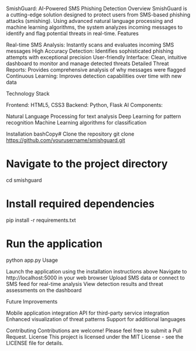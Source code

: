 SmishGuard: AI-Powered SMS Phishing Detection
Overview
SmishGuard is a cutting-edge solution designed to protect users from SMS-based phishing attacks (smishing). Using advanced natural language processing and machine learning algorithms, the system analyzes incoming messages to identify and flag potential threats in real-time.
Features

Real-time SMS Analysis: Instantly scans and evaluates incoming SMS messages
High Accuracy Detection: Identifies sophisticated phishing attempts with exceptional precision
User-friendly Interface: Clean, intuitive dashboard to monitor and manage detected threats
Detailed Threat Reports: Provides comprehensive analysis of why messages were flagged
Continuous Learning: Improves detection capabilities over time with new data

Technology Stack

Frontend: HTML5, CSS3
Backend: Python, Flask
AI Components:

Natural Language Processing for text analysis
Deep Learning for pattern recognition
Machine Learning algorithms for classification



Installation
bashCopy# Clone the repository
git clone https://github.com/yourusername/smishguard.git

# Navigate to the project directory
cd smishguard

# Install required dependencies
pip install -r requirements.txt

# Run the application
python app.py
Usage

Launch the application using the installation instructions above
Navigate to http://localhost:5000 in your web browser
Upload SMS data or connect to SMS feed for real-time analysis
View detection results and threat assessments on the dashboard

Future Improvements

Mobile application integration
API for third-party service integration
Enhanced visualization of threat patterns
Support for additional languages

Contributing
Contributions are welcome! Please feel free to submit a Pull Request.
License
This project is licensed under the MIT License - see the LICENSE file for details.

